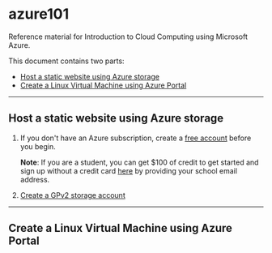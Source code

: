 # azure101
Reference material for Introduction to Cloud Computing using Microsoft Azure.

This document contains two parts:
- [Host a static website using Azure storage](#host-a-static-website-using-azure-storage)
- [Create a Linux Virtual Machine using Azure Portal](#create-a-linux-virtual-machine-using-azure-portal)

---

## Host a static website using Azure storage
1. If you don't have an Azure subscription, create a [free account](https://azure.microsoft.com/en-us/free/) before you begin.  

    **Note**: If you are a student, you can get $100 of credit to get started and sign up without a credit card [here](https://azure.microsoft.com/en-us/free/students/) by providing your school email address.

2.  [Create a GPv2 storage account](https://docs.microsoft.com/en-us/azure/storage/common/storage-quickstart-create-account?tabs=portal)

---

## Create a Linux Virtual Machine using Azure Portal